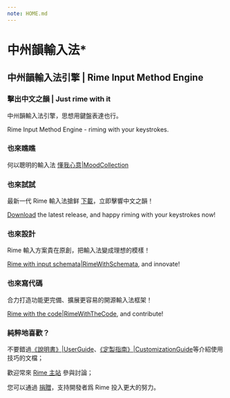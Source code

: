 ```yaml
---
note: HOME.md
---
```


# 中州韻輸入法*

## 中州韻輸入法引擎 | Rime Input Method Engine

### 擊出中文之韻 | Just rime with it

中州韻輸入法引擎，思想用鍵盤表達也行。

Rime Input Method Engine - riming with your keystrokes.

### 也來瞧瞧

何以聰明的輸入法 [懂我心意|MoodCollection](./MoodCollection.md#心情集)

### 也來試試

最新一代 Rime 輸入法搶鲜 [下載](../blog/download/index.md)，立即擊響中文之韻！

[Download](../blog/download/index.md) the latest release, and happy riming with your keystrokes now!

### 也來設計

Rime 輸入方案貴在原創，把輸入法變成理想的模樣！

[Rime with input schemata|RimeWithSchemata](./RimeWithSchemata.md#rime-with-text-files), and innovate!

### 也來寫代碼

合力打造功能更完備、擴展更容易的開源輸入法框架！

[Rime with the code|RimeWithTheCode](./RimeWithTheCode.md#how-to-rime-with-the-code), and contribute!

### 純粹地喜歡？

不要錯過[《說明書》|UserGuide](./UserGuide.md#說明書)、[《定製指南》|CustomizationGuide](./CustomizationGuide.md#定製指南)等介紹使用技巧的文檔；

歡迎常來 [Rime 主站](https://rime.im/discuss) 參與討論；

您可以通過 [捐贈](https://rime.im/donate)，支持開發者爲 Rime 投入更大的努力。

